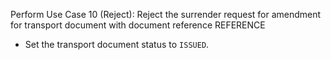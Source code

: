 Perform Use Case 10 (Reject): Reject the surrender request for amendment for transport document with document reference REFERENCE
* Set the transport document status to `ISSUED`.
